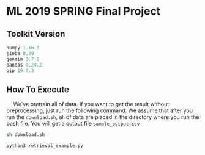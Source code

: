 # ML 2019 SPRING Final Project

## Toolkit Version

```python
numpy 1.16.3
jieba 0.39
gensim 3.7.2
pandas 0.24.2
pip 19.0.3
```

## How To Execute

&emsp; We've pretrain all of data. If you want to get the result without preprocessing, just run the following command. We assume that after you run the `download.sh`, all of data are placed in the directory where you run the bash file. You will get a output file `sample_output.csv`

```bash
sh download.sh

python3 retrieval_example.py
```
